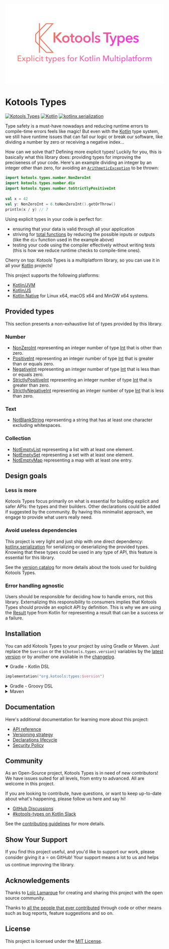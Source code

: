 <!--
    Copyright 2022-2023 Loïc Lamarque and Kotools S.A.S.U.
    Use of this source code is governed by the MIT license.
-->

<!--suppress HtmlDeprecatedAttribute -->
<div align="center">
  <img src="images/logo.png" alt="">
</div>

# Kotools Types

[![Kotools Types][kotools-types-badge]][kotools-types-project]
[![Kotlin][kotlin-badge]][kotlin]
[![kotlinx.serialization][kotlinx.serialization-badge]][kotlinx.serialization]

Type safety is a must-have nowadays and reducing runtime errors to compile-time
errors feels like magic!
But even with the [Kotlin] type system, we still have runtime issues that can
fail our logic or break our software, like dividing a number by zero or
receiving a negative index...

How can we solve that? Defining more explicit types!
Luckily for you, this is basically what this library does: providing types for
improving the preciseness of your code.
Here's an example dividing an integer by an integer other than zero, for
avoiding an [`ArithmeticException`][kotlin.ArithmeticException] to be thrown:

```kotlin
import kotools.types.number.NonZeroInt
import kotools.types.number.div
import kotools.types.number.toStrictlyPositiveInt

val x = 42
val y: NonZeroInt = 6.toNonZeroInt().getOrThrow()
println(x / y) // 7
```

Using explicit types in your code is perfect for:

- ensuring that your data is valid through all your application
- striving for [total functions][total-functions] by reducing the possible
  inputs or outputs (like the `div` function used in the example above)
- testing your code using the compiler effectively without writing tests (this
  is how we reduce runtime checks to compile-time ones).

Cherry on top: Kotools Types is a multiplatform library, so you can use it in
all your [Kotlin] projects!

This project supports the following platforms:
- [Kotlin/JVM]
- [Kotlin/JS]
- [Kotlin Native][kotlin-native] for Linux x64, macOS x64 and MinGW x64 systems.

[kotools-types-badge]: https://img.shields.io/static/v1?label=version&message=4.3.1&color=blue
[kotools-types-project]: https://github.com/kotools/types
[kotlin]: https://kotlinlang.org
[kotlin-badge]: https://img.shields.io/badge/kotlin-1.7.21-blue?logo=kotlin
[kotlin-native]: https://kotlinlang.org/docs/native-overview.html
[kotlin/js]: https://kotlinlang.org/docs/js-overview.html
[kotlin/jvm]: https://kotlinlang.org/docs/jvm-get-started.html
[kotlin.ArithmeticException]: https://kotlinlang.org/api/latest/jvm/stdlib/kotlin/-arithmetic-exception
[kotlinx.serialization]: https://github.com/Kotlin/kotlinx.serialization
[kotlinx.serialization-badge]: https://img.shields.io/badge/kotlinx.serialization-1.4.1-blue
[total-functions]: https://xlinux.nist.gov/dads/HTML/totalfunc.html

## Provided types

This section presents a non-exhaustive list of types provided by this library.

### Number

- [NonZeroInt][kotools.types.number.NonZeroInt] representing an integer number
  of type [Int][kotlin.Int] that is other than zero.
- [PositiveInt][kotools.types.number.PositiveInt] representing an integer number
  of type [Int][kotlin.Int] that is greater than or equals zero.
- [NegativeInt][kotools.types.number.NegativeInt] representing an integer number
  of type [Int][kotlin.Int] that is less than or equals zero.
- [StrictlyPositiveInt][kotools.types.number.StrictlyPositiveInt] representing
  an integer number of type [Int][kotlin.Int] that is greater than zero.
- [StrictlyNegativeInt][kotools.types.number.StrictlyNegativeInt] representing
  an integer number of type [Int][kotlin.Int] that is less than zero.

[kotlin.Int]: https://kotlinlang.org/api/latest/jvm/stdlib/kotlin/-int
[kotools.types.number.NegativeInt]: https://types.kotools.org/-kotools%20-types/kotools.types.number/-negative-int/index.html
[kotools.types.number.NonZeroInt]: https://types.kotools.org/-kotools%20-types/kotools.types.number/-non-zero-int/index.html
[kotools.types.number.PositiveInt]: https://types.kotools.org/-kotools%20-types/kotools.types.number/-positive-int/index.html
[kotools.types.number.StrictlyNegativeInt]: https://types.kotools.org/-kotools%20-types/kotools.types.number/-strictly-negative-int/index.html
[kotools.types.number.StrictlyPositiveInt]: https://types.kotools.org/-kotools%20-types/kotools.types.number/-strictly-positive-int/index.html

### Text

- [NotBlankString][kotools.types.text.NotBlankString] representing a string that
  has at least one character excluding whitespaces.

[kotools.types.text.NotBlankString]: https://types.kotools.org/-kotools%20-types/kotools.types.text/-not-blank-string/index.html

### Collection

- [NotEmptyList][kotools.types.collection.NotEmptyList] representing a list with
  at least one element.
- [NotEmptySet][kotools.types.collection.NotEmptySet] representing a set with at
  least one element.
- [NotEmptyMap][kotools.types.collection.NotEmptyMap] representing a map with at
  least one entry.

[kotools.types.collection.NotEmptyList]: https://types.kotools.org/-kotools%20-types/kotools.types.collection/-not-empty-list/index.html
[kotools.types.collection.NotEmptyMap]: https://types.kotools.org/-kotools%20-types/kotools.types.collection/-not-empty-map/index.html
[kotools.types.collection.NotEmptySet]: https://types.kotools.org/-kotools%20-types/kotools.types.collection/-not-empty-set/index.html

## Design goals

### Less is more

Kotools Types focus primarily on what is essential for building explicit and
safer APIs: the types and their builders.
Other declarations could be added if suggested by the community.
By having this minimalist approach, we engage to provide what users really need.

### Avoid useless dependencies

This project is very light and just ship with one direct dependency:
[kotlinx.serialization] for serializing or deserializing the provided types.
Knowing that these types could be used in any type of API, this feature is
essential for this library.

See the [version catalog](gradle/libs.versions.toml) for more details about the
tools used for building Kotools Types.

### Error handling agnostic

Users should be responsible for deciding how to handle errors, not this library.
Externalizing this responsibility to consumers implies that Kotools Types should
provide an explicit API by definition.
This is why we are using the [Result][kotlin.Result] type from Kotlin for
representing a result that can be a success or a failure.

[kotlin.Result]: https://kotlinlang.org/api/latest/jvm/stdlib/kotlin/-result

## Installation

You can add Kotools Types to your project by using Gradle or Maven.
Just replace the `$version` or the `${kotools.types.version}` variables by the
[latest version](#kotools-types) or by another one available in the
[changelog](CHANGELOG.md).

<details open>
<summary>Gradle - Kotlin DSL</summary>

```kotlin
implementation("org.kotools:types:$version")
```
</details>

<details>
<summary>Gradle - Groovy DSL</summary>

```groovy
implementation "org.kotools:types:$version"
```
</details>

<details>
<summary>Maven</summary>

```xml
<dependencies>
    <dependency>
        <groupId>org.kotools</groupId>
        <artifactId>types</artifactId>
        <version>${kotools.types.version}</version>
    </dependency>
</dependencies>
```
</details>

## Documentation

Here's additional documentation for learning more about this project:

- [API reference][api-reference]
- [Versioning strategy](documentation/versioning-strategy.md)
- [Declarations lifecycle](documentation/declarations-lifecycle.md)
- [Security Policy](SECURITY.md)

## Community

As an Open-Source project, Kotools Types is in need of new contributors!
We have issues suited for all levels, from entry to advanced.
All are welcome in this project.

If you are looking to contribute, have questions, or want to keep up-to-date
about what's happening, please follow us here and say hi!

- [GitHub Discussions]
- [#kotools-types on Kotlin Slack]

See the [contributing guidelines](CONTRIBUTING.md) for more details.

[#kotools-types on Kotlin Slack]: https://kotlinlang.slack.com/archives/C05H0L1LD25
[GitHub Discussions]: https://github.com/kotools/types/discussions

## Show Your Support

If you find this project useful, and you'd like to support our work, please
consider giving it a ⭐️ on GitHub!
Your support means a lot to us and helps us continue improving the library.

## Acknowledgements

Thanks to [Loïc Lamarque] for creating and sharing this project with the open
source community.

Thanks to [all the people that ever contributed] through code or other means such
as bug reports, feature suggestions and so on.

[all the people that ever contributed]: https://github.com/kotools/types/graphs/contributors
[Loïc Lamarque]: https://github.com/LVMVRQUXL

## License

This project is licensed under the [MIT License](LICENSE.txt).

[api-reference]: https://types.kotools.org
